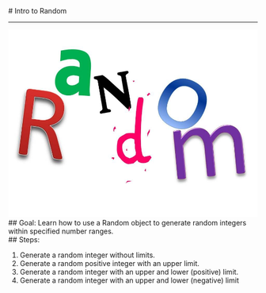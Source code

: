 
 <div id="recipeLeftColumn">
  # Intro to Random
  <hr/>
  <img src="./random.jpg"/>
  <div id="recipeGoal">
   ## Goal:
   Learn how to use a Random object to generate random integers within specified number ranges.
  </div>
 </div>
 <div id="recipeRightColumn">
  <div id="recipeSteps">
   ## Steps:
   <ol id="stepList">
    <li>
     Generate a random integer without limits.
    </li>
    <li>
     Generate a random positive integer with an upper limit.
    </li>
    <li>
     Generate a random integer with an upper and lower (positive) limit.
    </li>
    <li>
     Generate a random integer with an upper and lower (negative) limit
    </li>
   </ol>
  </div>
 </div>


